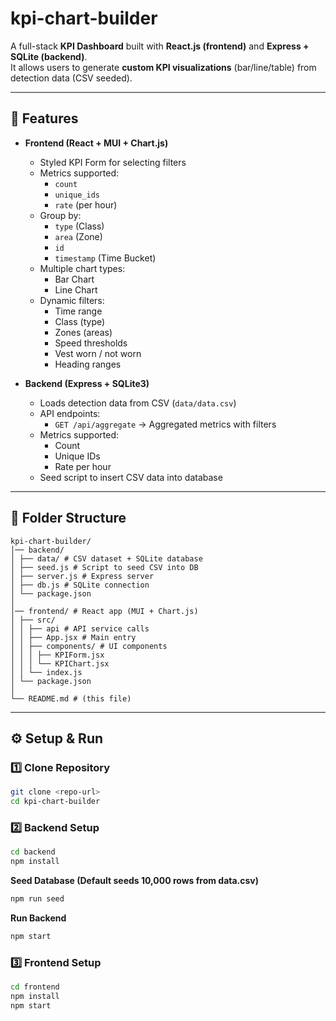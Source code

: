 # kpi-chart-builder

A full-stack **KPI Dashboard** built with **React.js (frontend)** and **Express + SQLite (backend)**.  
It allows users to generate **custom KPI visualizations** (bar/line/table) from detection data (CSV seeded).  

---

## 🚀 Features

- **Frontend (React + MUI + Chart.js)**
  - Styled KPI Form for selecting filters
  - Metrics supported:
    - `count`
    - `unique_ids`
    - `rate` (per hour)
  - Group by:
    - `type` (Class)
    - `area` (Zone)
    - `id`
    - `timestamp` (Time Bucket)
  - Multiple chart types:
    - Bar Chart
    - Line Chart
  - Dynamic filters:
    - Time range
    - Class (type)
    - Zones (areas)
    - Speed thresholds
    - Vest worn / not worn
    - Heading ranges

- **Backend (Express + SQLite3)**
  - Loads detection data from CSV (`data/data.csv`)
  - API endpoints:
    - `GET /api/aggregate` → Aggregated metrics with filters
  - Metrics supported:
    - Count
    - Unique IDs
    - Rate per hour
  - Seed script to insert CSV data into database

---

## 📂 Folder Structure

```
kpi-chart-builder/
│── backend/
│ ├── data/ # CSV dataset + SQLite database
│ ├── seed.js # Script to seed CSV into DB
│ ├── server.js # Express server
│ ├── db.js # SQLite connection
│ └── package.json
│
│── frontend/ # React app (MUI + Chart.js)
│ ├── src/
│ │ ├── api # API service calls
│ │ ├── App.jsx # Main entry
│ │ ├── components/ # UI components
│ │ │ ├── KPIForm.jsx
│ │ │ └── KPIChart.jsx
│ │ └── index.js
│ └── package.json
│
└── README.md # (this file)
```

---

## ⚙️ Setup & Run

### 1️⃣ Clone Repository
```sh
git clone <repo-url>
cd kpi-chart-builder
```

### 2️⃣ Backend Setup
```sh
cd backend
npm install
```

**Seed Database (Default seeds 10,000 rows from data.csv)**
```sh
npm run seed
```

**Run Backend**
```sh
npm start
```

### 3️⃣ Frontend Setup
```sh
cd frontend
npm install
npm start
```


